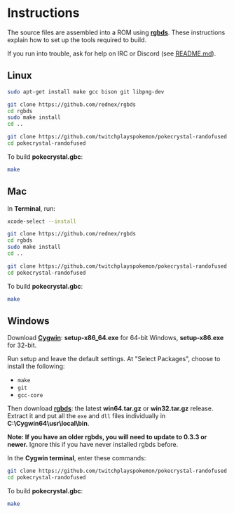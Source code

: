 # Instructions

The source files are assembled into a ROM using [**rgbds**](https://github.com/rednex/rgbds).
These instructions explain how to set up the tools required to build.

If you run into trouble, ask for help on IRC or Discord (see [README.md](README.md)).


## Linux

```bash
sudo apt-get install make gcc bison git libpng-dev

git clone https://github.com/rednex/rgbds
cd rgbds
sudo make install
cd ..

git clone https://github.com/twitchplayspokemon/pokecrystal-randofused
cd pokecrystal-randofused
```

To build **pokecrystal.gbc**:

```bash
make
```


## Mac

In **Terminal**, run:

```bash
xcode-select --install

git clone https://github.com/rednex/rgbds
cd rgbds
sudo make install
cd ..

git clone https://github.com/twitchplayspokemon/pokecrystal-randofused
cd pokecrystal-randofused
```

To build **pokecrystal.gbc**:

```bash
make
```


## Windows

Download [**Cygwin**](http://cygwin.com/install.html): **setup-x86_64.exe** for 64-bit Windows, **setup-x86.exe** for 32-bit.

Run setup and leave the default settings. At "Select Packages", choose to install the following:

- `make`
- `git`
- `gcc-core`

Then download [**rgbds**](https://github.com/rednex/rgbds/releases/): the latest **win64.tar.gz** or **win32.tar.gz** release. Extract it and put all the `exe` and `dll` files individually in **C:\Cygwin64\usr\local\bin**.

**Note: If you have an older rgbds, you will need to update to 0.3.3 or newer.** Ignore this if you have never installed rgbds before.

In the **Cygwin terminal**, enter these commands:

```bash
git clone https://github.com/twitchplayspokemon/pokecrystal-randofused
cd pokecrystal-randofused
```

To build **pokecrystal.gbc**:

```bash
make
```
